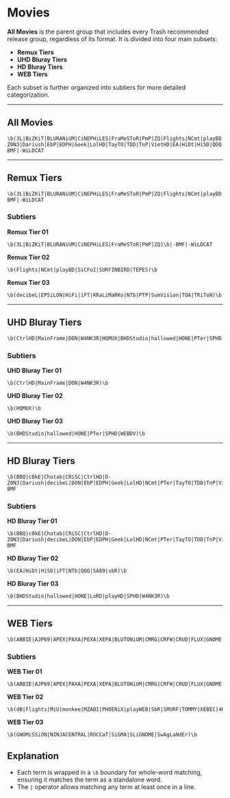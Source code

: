 # Movies

**All Movies** is the parent group that includes every Trash recommended release group, regardless of its format. It is divided into four main subsets:

- **Remux Tiers**
- **UHD Bluray Tiers**
- **HD Bluray Tiers**
- **WEB Tiers**

Each subset is further organized into subtiers for more detailed categorization.

---

## All Movies

  ```regex
  \b(3L|BiZKiT|BLURANiUM|CiNEPHiLES|FraMeSToR|PmP|ZQ|Flights|NCmt|playBD|SiCFoI|SURFINBIRD|TEPES|decibeL|EPSiLON|HiFi|iFT|KRaLiMaRKo|NTb|PTP|SumVision|TOA|TRiToN|CtrlHD|MainFrame|DON|W4NK3R|HQMUX|BHDStudio|hallowed|HONE|PTer|SPHD|WEBDV|BBQ|c0kE|Chotab|CRiSC|D-Z0N3|Dariush|EbP|EDPH|Geek|LolHD|TayTO|TDD|TnP|VietHD|EA|HiDt|HiSD|QOQ|SA89|sbR|LoRD|playHD|ABBIE|AJP69|APEX|PAXA|PEXA|XEPA|BLUTONiUM|CMRG|CRFW|CRUD|FLUX|GNOME|KiNGS|Kitsune|NOSiViD|NTG|SiC|dB|MiU|monkee|MZABI|PHOENiX|playWEB|SbR|SMURF|TOMMY|XEBEC|4KBEC|CEBEX)\b|-BMF|-WiLDCAT
  ```

---

## Remux Tiers

  ```regex
  \b(3L|BiZKiT|BLURANiUM|CiNEPHiLES|FraMeSToR|PmP|ZQ|Flights|NCmt|playBD|SiCFoI|SURFINBIRD|TEPES|decibeL|EPSiLON|HiFi|iFT|KRaLiMaRKo|NTb|PTP|SumVision|TOA|TRiToN)\b|-BMF|-WiLDCAT
  ```

### Subtiers

**Remux Tier 01**
  ```regex
  \b(3L|BiZKiT|BLURANiUM|CiNEPHiLES|FraMeSToR|PmP|ZQ)\b|-BMF|-WiLDCAT
  ```
**Remux Tier 02**
  ```regex
  \b(Flights|NCmt|playBD|SiCFoI|SURFINBIRD|TEPES)\b
  ```
**Remux Tier 03**
  ```regex
  \b(decibeL|EPSiLON|HiFi|iFT|KRaLiMaRKo|NTb|PTP|SumVision|TOA|TRiToN)\b
  ```

---

## UHD Bluray Tiers

  ```regex
  \b(CtrlHD|MainFrame|DON|W4NK3R|HQMUX|BHDStudio|hallowed|HONE|PTer|SPHD|WEBDV)\b
  ```

### Subtiers

**UHD Bluray Tier 01**
  ```regex
  \b(CtrlHD|MainFrame|DON|W4NK3R)\b
  ```
**UHD Bluray Tier 02**
  ```regex
  \b(HQMUX)\b
  ```
**UHD Bluray Tier 03**
  ```regex
  \b(BHDStudio|hallowed|HONE|PTer|SPHD|WEBDV)\b
  ```

---

## HD Bluray Tiers

  ```regex
  \b(BBQ|c0kE|Chotab|CRiSC|CtrlHD|D-Z0N3|Dariush|decibeL|DON|EbP|EDPH|Geek|LolHD|NCmt|PTer|TayTO|TDD|TnP|VietHD|ZQ|EA|HiDt|HiSD|iFT|NTb|QOQ|SA89|sbR|BHDStudio|hallowed|HONE|LoRD|playHD|SPHD|W4NK3R)\b|-BMF
  ```

### Subtiers

**HD Bluray Tier 01**
  ```regex
  \b(BBQ|c0kE|Chotab|CRiSC|CtrlHD|D-Z0N3|Dariush|decibeL|DON|EbP|EDPH|Geek|LolHD|NCmt|PTer|TayTO|TDD|TnP|VietHD|ZQ)\b|-BMF
  ```
**HD Bluray Tier 02**
  ```regex
  \b(EA|HiDt|HiSD|iFT|NTb|QOQ|SA89|sbR)\b
  ```
**HD Bluray Tier 03**
  ```regex
  \b(BHDStudio|hallowed|HONE|LoRD|playHD|SPHD|W4NK3R)\b
  ```

---

## WEB Tiers

  ```regex
  \b(ABBIE|AJP69|APEX|PAXA|PEXA|XEPA|BLUTONiUM|CMRG|CRFW|CRUD|FLUX|GNOME|HONE|KiNGS|Kitsune|NOSiViD|NTb|NTG|SiC|TEPES|dB|Flights|MiU|monkee|MZABI|PHOENiX|playWEB|SbR|SMURF|TOMMY|XEBEC|4KBEC|CEBEX)\b
  ```

### Subtiers

**WEB Tier 01**
  ```regex
  \b(ABBIE|AJP69|APEX|PAXA|PEXA|XEPA|BLUTONiUM|CMRG|CRFW|CRUD|FLUX|GNOME|HONE|KiNGS|Kitsune|NOSiViD|NTb|NTG|SiC|TEPES)\b
  ```
**WEB Tier 02**
  ```regex
  \b(dB|Flights|MiU|monkee|MZABI|PHOENiX|playWEB|SbR|SMURF|TOMMY|XEBEC|4KBEC|CEBEX)\b
  ```
**WEB Tier 03**
  ```regex
  \b(GNOMiSSiON|NINJACENTRAL|ROCCaT|SiGMA|SLiGNOME|SwAgLaNdEr)\b
  ```

## Explanation

- Each term is wrapped in a `\b` boundary for whole-word matching, ensuring it matches the term as a standalone word.
- The `|` operator allows matching any term at least once in a line.
